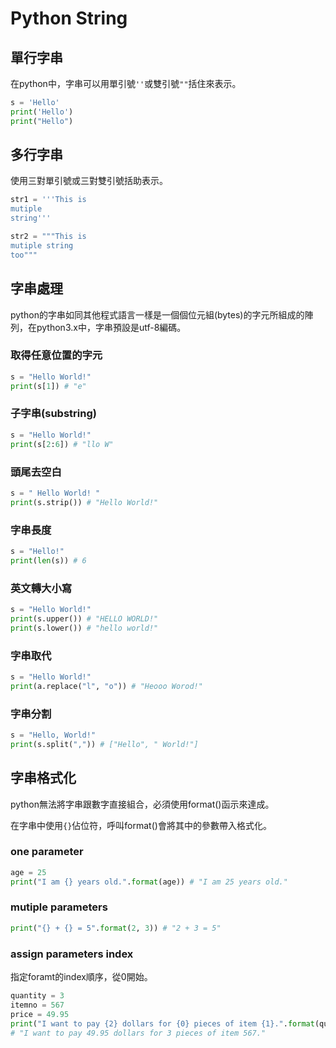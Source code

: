 # Python String

## 單行字串

在python中，字串可以用單引號`''`或雙引號`""`括住來表示。

```py
s = 'Hello'
print('Hello')
print("Hello")
```

## 多行字串

使用三對單引號或三對雙引號括助表示。

```py
str1 = '''This is
mutiple
string'''

str2 = """This is 
mutiple string
too"""
```

## 字串處理

python的字串如同其他程式語言一樣是一個個位元組(bytes)的字元所組成的陣列，在python3.x中，字串預設是utf-8編碼。

### 取得任意位置的字元

```py
s = "Hello World!"
print(s[1]) # "e"
```

### 子字串(substring)

```py
s = "Hello World!"
print(s[2:6]) # "llo W"
```

### 頭尾去空白

```py
s = " Hello World! "
print(s.strip()) # "Hello World!"
```

### 字串長度

```py
s = "Hello!"
print(len(s)) # 6
```

### 英文轉大小寫

```py
s = "Hello World!"
print(s.upper()) # "HELLO WORLD!"
print(s.lower()) # "hello world!"
```

### 字串取代

```py
s = "Hello World!"
print(a.replace("l", "o")) # "Heooo Worod!"
```

### 字串分割

```py
s = "Hello, World!"
print(s.split(",")) # ["Hello", " World!"]
```

## 字串格式化

python無法將字串跟數字直接組合，必須使用format()函示來達成。

在字串中使用`{}`佔位符，呼叫format()會將其中的參數帶入格式化。

### one parameter

```py
age = 25
print("I am {} years old.".format(age)) # "I am 25 years old."
```

### mutiple parameters

```py
print("{} + {} = 5".format(2, 3)) # "2 + 3 = 5"
```

### assign parameters index

指定foramt的index順序，從0開始。

```py
quantity = 3
itemno = 567
price = 49.95
print("I want to pay {2} dollars for {0} pieces of item {1}.".format(quantity, itemno, price))
# "I want to pay 49.95 dollars for 3 pieces of item 567."
```

